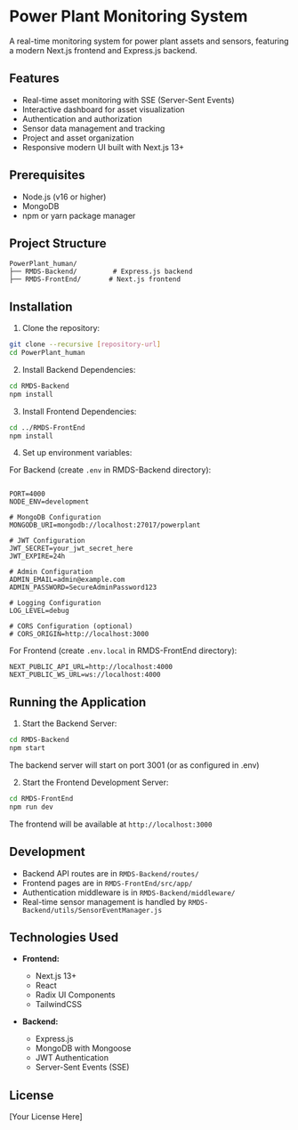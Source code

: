 # Power Plant Monitoring System

A real-time monitoring system for power plant assets and sensors, featuring a modern Next.js frontend and Express.js backend.

## Features

- Real-time asset monitoring with SSE (Server-Sent Events)
- Interactive dashboard for asset visualization
- Authentication and authorization
- Sensor data management and tracking
- Project and asset organization
- Responsive modern UI built with Next.js 13+

## Prerequisites

- Node.js (v16 or higher)
- MongoDB
- npm or yarn package manager

## Project Structure

```
PowerPlant_human/
├── RMDS-Backend/         # Express.js backend
├── RMDS-FrontEnd/       # Next.js frontend
```

## Installation

1. Clone the repository:
```bash
git clone --recursive [repository-url]
cd PowerPlant_human
```

2. Install Backend Dependencies:
```bash
cd RMDS-Backend
npm install
```

3. Install Frontend Dependencies:
```bash
cd ../RMDS-FrontEnd
npm install
```

4. Set up environment variables:

For Backend (create `.env` in RMDS-Backend directory):
```

PORT=4000
NODE_ENV=development

# MongoDB Configuration
MONGODB_URI=mongodb://localhost:27017/powerplant

# JWT Configuration
JWT_SECRET=your_jwt_secret_here
JWT_EXPIRE=24h

# Admin Configuration
ADMIN_EMAIL=admin@example.com
ADMIN_PASSWORD=SecureAdminPassword123

# Logging Configuration
LOG_LEVEL=debug

# CORS Configuration (optional)
# CORS_ORIGIN=http://localhost:3000

```

For Frontend (create `.env.local` in RMDS-FrontEnd directory):
```
NEXT_PUBLIC_API_URL=http://localhost:4000
NEXT_PUBLIC_WS_URL=ws://localhost:4000

```

## Running the Application

1. Start the Backend Server:
```bash
cd RMDS-Backend
npm start
```
The backend server will start on port 3001 (or as configured in .env)

2. Start the Frontend Development Server:
```bash
cd RMDS-FrontEnd
npm run dev
```
The frontend will be available at `http://localhost:3000`

## Development

- Backend API routes are in `RMDS-Backend/routes/`
- Frontend pages are in `RMDS-FrontEnd/src/app/`
- Authentication middleware is in `RMDS-Backend/middleware/`
- Real-time sensor management is handled by `RMDS-Backend/utils/SensorEventManager.js`

## Technologies Used

- **Frontend:**
  - Next.js 13+
  - React
  - Radix UI Components
  - TailwindCSS

- **Backend:**
  - Express.js
  - MongoDB with Mongoose
  - JWT Authentication
  - Server-Sent Events (SSE)

## License

[Your License Here]
